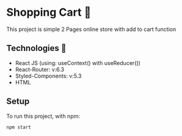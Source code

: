 # Shopping Cart 🛒

This project is simple 2 Pages online store with add to cart function

## Technologies 🤖

- React JS (using: useContext() with useReducer())
- React-Router: v:6.3
- Styled-Components: v:5.3
- HTML

## Setup

To run this project, with npm:

```
npm start

```

